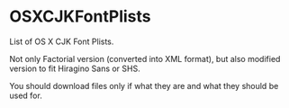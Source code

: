 OSXCJKFontPlists
================

List of OS X CJK Font Plists.

Not only Factorial version (converted into XML format),
but also modified version to fit Hiragino Sans or SHS.

You should download files only if what they are and what they should be used for.
